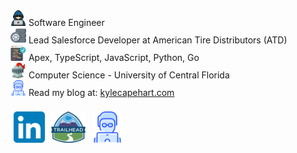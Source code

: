 
<div style="display: flex; flex-direction: column;">
    <div><img src="hacker.png" width="25px"/>  Software Engineer</div>
    <div><img src="wheel.png" width="25px"/>  Lead Salesforce Developer at American Tire Distributors (ATD)</div>
    <div><img src="code.png" width="25px"/>  Apex, TypeScript, JavaScript, Python, Go</div>
    <div><img src="knight.png" width="25px"/>  Computer Science - University of Central Florida</div>
    <div><img src="website_logo.png" width="25px"/>  Read my blog at: <a href="https://kylecapehart.com/posts" target="_blank">kylecapehart.com</a></div>
</div>
<br/>
<div style="display: flex; flex-direction: row; margin-bottom: 5px;">
    <a style="margin: 5px;" href="https://www.linkedin.com/in/kyle-capehart/" alt="Trailhead Profile" target="_blank">
        <img src="linkedin.png" width="50px"/>
    </a>
    <a style="margin: 5px;" href="https://www.salesforce.com/trailblazer/kcapehart" alt="LinkedIn Profile" target="_blank">
        <img src="trailhead.png" width="55px"/>
    </a>
    <a style="margin: 5px;" href="https://kylecapehart.com" alt="Personal Website and Blog" target="_blank">
        <img src="website_logo.png" width="50px"/>
    </a>
</div>